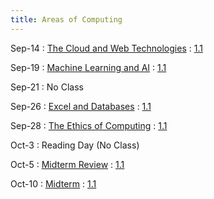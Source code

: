 ```yaml
---
title: Areas of Computing
---
```


Sep-14
: [The Cloud and Web Technologies](#)
  : [1.1](#)

Sep-19
: [Machine Learning and AI](#)
  : [1.1](#)

Sep-21
: No Class

Sep-26
: [Excel and Databases](#)
  : [1.1](#)

Sep-28
: [The Ethics of Computing](#)
  : [1.1](#)

Oct-3
: Reading Day (No Class)

Oct-5
: [Midterm Review](#)
  : [1.1](#)

Oct-10
: [Midterm](#)
  : [1.1](#)
